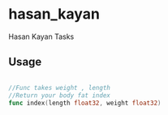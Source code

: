 # hasan_kayan
Hasan Kayan Tasks

## Usage
```go

//Func takes weight , length
//Return your body fat index
func index(length float32, weight float32) 

```

